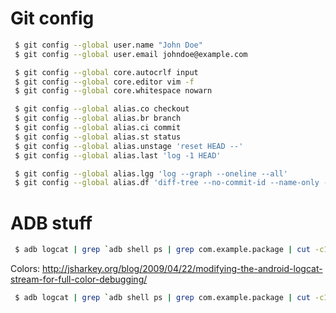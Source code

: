 # Git config

```bash
 $ git config --global user.name "John Doe"
 $ git config --global user.email johndoe@example.com

 $ git config --global core.autocrlf input
 $ git config --global core.editor vim -f
 $ git config --global core.whitespace nowarn

 $ git config --global alias.co checkout
 $ git config --global alias.br branch
 $ git config --global alias.ci commit
 $ git config --global alias.st status
 $ git config --global alias.unstage 'reset HEAD --'
 $ git config --global alias.last 'log -1 HEAD'

 $ git config --global alias.lgg 'log --graph --oneline --all'
 $ git config --global alias.df 'diff-tree --no-commit-id --name-only -r'
```

# ADB stuff
```bash
 $ adb logcat | grep `adb shell ps | grep com.example.package | cut -c10-15`
```

Colors: http://jsharkey.org/blog/2009/04/22/modifying-the-android-logcat-stream-for-full-color-debugging/
```bash
 $ adb logcat | grep `adb shell ps | grep com.example.package | cut -c10-15` | ~/coloredlogcat.py
```

